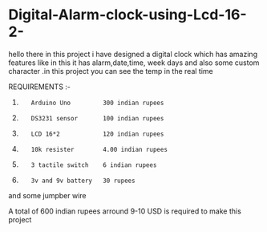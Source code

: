 # Digital-Alarm-clock-using-Lcd-16-2-
hello there in this project i have designed a digital clock which has amazing features like in this it has alarm,date,time, week days and also some custom character .in this project you can see the temp in the real time


REQUIREMENTS :-
1.        Arduino Uno         300 indian rupees
2.        DS3231 sensor       100 indian rupees
3.        LCD 16*2            120 indian rupees
4.        10k resister        4.00 indian rupees
5.        3 tactile switch    6 indian rupees
6.        3v and 9v battery   30 rupees
and some jumpber wire

A total of 600 indian rupees arround 9-10 USD is required to make this project
